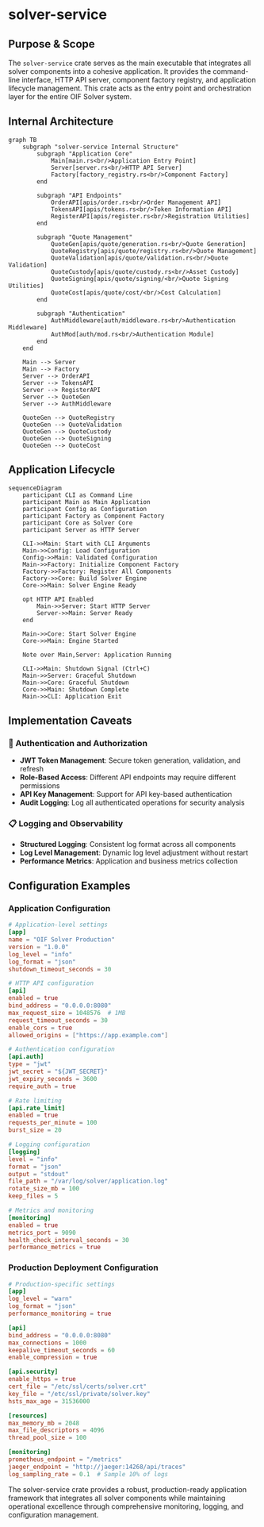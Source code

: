# solver-service

## Purpose & Scope

The `solver-service` crate serves as the main executable that integrates all solver components into a cohesive application. It provides the command-line interface, HTTP API server, component factory registry, and application lifecycle management. This crate acts as the entry point and orchestration layer for the entire OIF Solver system.

## Internal Architecture

```mermaid
graph TB
    subgraph "solver-service Internal Structure"
        subgraph "Application Core"
            Main[main.rs<br/>Application Entry Point]
            Server[server.rs<br/>HTTP API Server]
            Factory[factory_registry.rs<br/>Component Factory]
        end

        subgraph "API Endpoints"
            OrderAPI[apis/order.rs<br/>Order Management API]
            TokensAPI[apis/tokens.rs<br/>Token Information API]
            RegisterAPI[apis/register.rs<br/>Registration Utilities]
        end

        subgraph "Quote Management"
            QuoteGen[apis/quote/generation.rs<br/>Quote Generation]
            QuoteRegistry[apis/quote/registry.rs<br/>Quote Management]
            QuoteValidation[apis/quote/validation.rs<br/>Quote Validation]
            QuoteCustody[apis/quote/custody.rs<br/>Asset Custody]
            QuoteSigning[apis/quote/signing/<br/>Quote Signing Utilities]
            QuoteCost[apis/quote/cost/<br/>Cost Calculation]
        end

        subgraph "Authentication"
            AuthMiddleware[auth/middleware.rs<br/>Authentication Middleware]
            AuthMod[auth/mod.rs<br/>Authentication Module]
        end
    end

    Main --> Server
    Main --> Factory
    Server --> OrderAPI
    Server --> TokensAPI
    Server --> RegisterAPI
    Server --> QuoteGen
    Server --> AuthMiddleware

    QuoteGen --> QuoteRegistry
    QuoteGen --> QuoteValidation
    QuoteGen --> QuoteCustody
    QuoteGen --> QuoteSigning
    QuoteGen --> QuoteCost
```

## Application Lifecycle

```mermaid
sequenceDiagram
    participant CLI as Command Line
    participant Main as Main Application
    participant Config as Configuration
    participant Factory as Component Factory
    participant Core as Solver Core
    participant Server as HTTP Server

    CLI->>Main: Start with CLI Arguments
    Main->>Config: Load Configuration
    Config->>Main: Validated Configuration
    Main->>Factory: Initialize Component Factory
    Factory->>Factory: Register All Components
    Factory->>Core: Build Solver Engine
    Core->>Main: Solver Engine Ready

    opt HTTP API Enabled
        Main->>Server: Start HTTP Server
        Server->>Main: Server Ready
    end

    Main->>Core: Start Solver Engine
    Core->>Main: Engine Started

    Note over Main,Server: Application Running

    CLI->>Main: Shutdown Signal (Ctrl+C)
    Main->>Server: Graceful Shutdown
    Main->>Core: Graceful Shutdown
    Core->>Main: Shutdown Complete
    Main->>CLI: Application Exit
```

## Implementation Caveats

### 🔐 Authentication and Authorization

- **JWT Token Management**: Secure token generation, validation, and refresh
- **Role-Based Access**: Different API endpoints may require different permissions
- **API Key Management**: Support for API key-based authentication
- **Audit Logging**: Log all authenticated operations for security analysis

### 📋 Logging and Observability

- **Structured Logging**: Consistent log format across all components
- **Log Level Management**: Dynamic log level adjustment without restart
- **Performance Metrics**: Application and business metrics collection

## Configuration Examples

### Application Configuration

```toml
# Application-level settings
[app]
name = "OIF Solver Production"
version = "1.0.0"
log_level = "info"
log_format = "json"
shutdown_timeout_seconds = 30

# HTTP API configuration
[api]
enabled = true
bind_address = "0.0.0.0:8080"
max_request_size = 1048576  # 1MB
request_timeout_seconds = 30
enable_cors = true
allowed_origins = ["https://app.example.com"]

# Authentication configuration
[api.auth]
type = "jwt"
jwt_secret = "${JWT_SECRET}"
jwt_expiry_seconds = 3600
require_auth = true

# Rate limiting
[api.rate_limit]
enabled = true
requests_per_minute = 100
burst_size = 20

# Logging configuration
[logging]
level = "info"
format = "json"
output = "stdout"
file_path = "/var/log/solver/application.log"
rotate_size_mb = 100
keep_files = 5

# Metrics and monitoring
[monitoring]
enabled = true
metrics_port = 9090
health_check_interval_seconds = 30
performance_metrics = true
```

### Production Deployment Configuration

```toml
# Production-specific settings
[app]
log_level = "warn"
log_format = "json"
performance_monitoring = true

[api]
bind_address = "0.0.0.0:8080"
max_connections = 1000
keepalive_timeout_seconds = 60
enable_compression = true

[api.security]
enable_https = true
cert_file = "/etc/ssl/certs/solver.crt"
key_file = "/etc/ssl/private/solver.key"
hsts_max_age = 31536000

[resources]
max_memory_mb = 2048
max_file_descriptors = 4096
thread_pool_size = 100

[monitoring]
prometheus_endpoint = "/metrics"
jaeger_endpoint = "http://jaeger:14268/api/traces"
log_sampling_rate = 0.1  # Sample 10% of logs
```

The solver-service crate provides a robust, production-ready application framework that integrates all solver components while maintaining operational excellence through comprehensive monitoring, logging, and configuration management.
